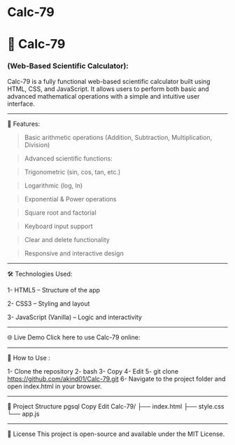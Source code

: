 # Calc-79

<h1>🔢 Calc-79</h1><h3> (Web-Based Scientific Calculator):</h3>

Calc-79 is a fully functional web-based scientific calculator built using HTML, CSS, and JavaScript.
It allows users to perform both basic and advanced mathematical operations with a simple and intuitive user interface.

------------------------------------------------------------------------------------------------------------------------------------------------------------------------

🚀 Features:

> Basic arithmetic operations (Addition, Subtraction, Multiplication, Division)

> Advanced scientific functions:

> Trigonometric (sin, cos, tan, etc.)

> Logarithmic (log, ln)

> Exponential & Power operations

> Square root and factorial

> Keyboard input support

> Clear and delete functionality

> Responsive and interactive design

------------------------------------------------------------------------------------------------------------------------------------------------------------------------

🛠️ Technologies Used:

1- HTML5 – Structure of the app

2- CSS3 – Styling and layout

3- JavaScript (Vanilla) – Logic and interactivity

------------------------------------------------------------------------------------------------------------------------------------------------------------------------

🌐 Live Demo
Click here to use Calc-79 online:

------------------------------------------------------------------------------------------------------------------------------------------------------------------------

🧩 How to Use :

1- Clone the repository
2- bash
3- Copy
4- Edit
5- git clone https://github.com/akind01/Calc-79.git
6- Navigate to the project folder and open index.html in your browser.

------------------------------------------------------------------------------------------------------------------------------------------------------------------------

📁 Project Structure
pgsql
Copy
Edit
Calc-79/
├── index.html
├── style.css
└── app.js


------------------------------------------------------------------------------------------------------------------------------------------------------------------------

📄 License
This project is open-source and available under the MIT License.

